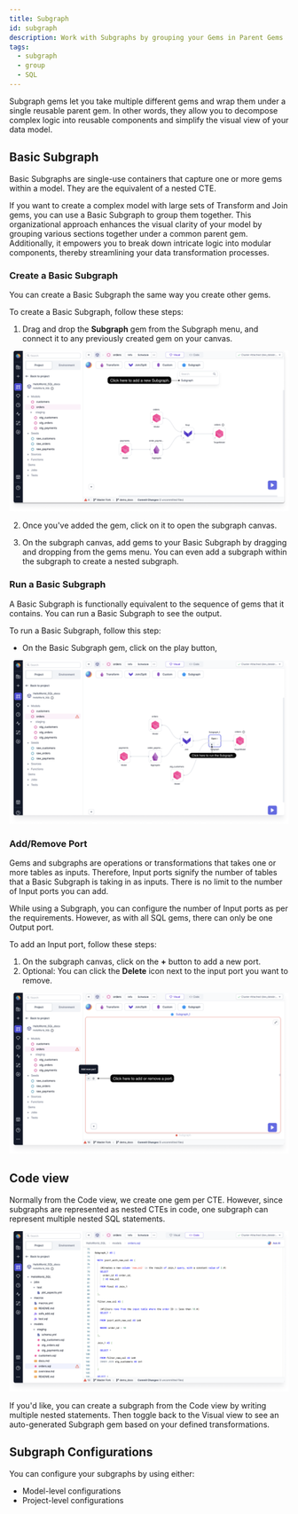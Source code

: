 ```yaml
---
title: Subgraph
id: subgraph
description: Work with Subgraphs by grouping your Gems in Parent Gems
tags:
  - subgraph
  - group
  - SQL
---
```


Subgraph gems let you take multiple different gems and wrap them under a single reusable parent gem. In other words, they allow you to decompose complex logic into reusable components and simplify the visual view of your data model.

## Basic Subgraph

Basic Subgraphs are single-use containers that capture one or more gems within a model. They are the equivalent of a nested CTE.

If you want to create a complex model with large sets of Transform and Join gems, you can use a Basic Subgraph to group them together. This organizational approach enhances the visual clarity of your model by grouping various sections together under a common parent gem. Additionally, it empowers you to break down intricate logic into modular components, thereby streamlining your data transformation processes.

### Create a Basic Subgraph

You can create a Basic Subgraph the same way you create other gems.

To create a Basic Subgraph, follow these steps:

1. Drag and drop the **Subgraph** gem from the Subgraph menu, and connect it to any previously created gem on your canvas.

![create_basic_subgraph](img/create-subgraph.png)

2. Once you've added the gem, click on it to open the subgraph canvas.

3. On the subgraph canvas, add gems to your Basic Subgraph by dragging and dropping from the gems menu. You can even add a subgraph within the subgraph to create a nested subgraph.

### Run a Basic Subgraph

A Basic Subgraph is functionally equivalent to the sequence of gems that it contains. You can run a Basic Subgraph to see the output.

To run a Basic Subgraph, follow this step:

- On the Basic Subgraph gem, click on the play button,

![run_basic_subgraph](img/run-subgraph.png)

### Add/Remove Port

Gems and subgraphs are operations or transformations that takes one or more tables as inputs. Therefore, Input ports signify the number of tables that a Basic Subgraph is taking in as inputs. There is no limit to the number of Input ports you can add.

While using a Subgraph, you can configure the number of Input ports as per the requirements. However, as with all SQL gems, there can only be one Output port.

To add an Input port, follow these steps:

1. On the subgraph canvas, click on the **+** button to add a new port.
2. Optional: You can click the **Delete** icon next to the input port you want to remove.

![add_remove_port](img/add-remove-subgraph-port.png)

## Code view

Normally from the Code view, we create one gem per CTE. However, since subgraphs are represented as nested CTEs in code, one subgraph can represent multiple nested SQL statements.

![subgraph_code_view](img/subgraph-code-view.png)

If you'd like, you can create a subgraph from the Code view by writing multiple nested statements. Then toggle back to the Visual view to see an auto-generated Subgraph gem based on your defined transformations.

## Subgraph Configurations

You can configure your subgraphs by using either:

- Model-level configurations
- Project-level configurations
